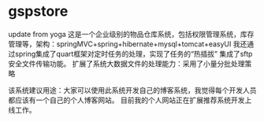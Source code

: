# gspstore
update from yoga
这是一个企业级别的物品仓库系统，包括权限管理系统，库存管理等，架构：springMVC+spring+hibernate+mysql+tomcat+easyUI
我还通过spring集成了quart框架对定时任务的处理，实现了任务的“热插拔”
集成了sftp安全文件传输功能。
扩展了系统大数据文件的处理能力：采用了小量分批处理策略

该系统建议用途：大家可以使用此系统开发自己的博客系统，我觉得每个开发人员都应该有一个自己的个人博客网站。
目前我的个人网站正在扩展推荐系统开发上线工作。
